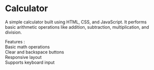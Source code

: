 # Calculator
A simple calculator built using HTML, CSS, and JavaScript. It performs basic arithmetic operations like addition, subtraction, multiplication, and division.

Features :
<br>
Basic math operations <br>
Clear and backspace buttons <br>
Responsive layout <br>
Supports keyboard input <br>
